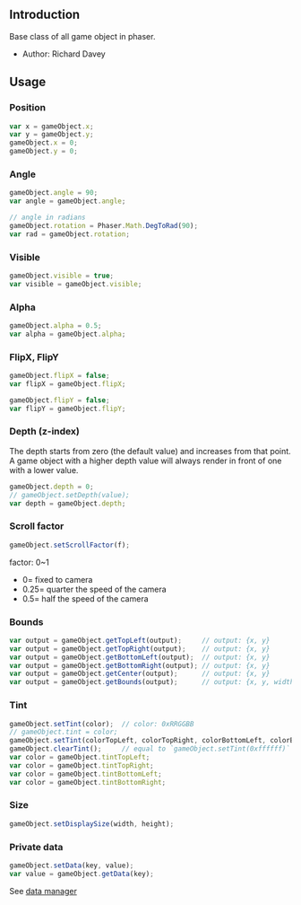 ## Introduction

Base class of all game object in phaser.

- Author: Richard Davey

## Usage

### Position

```javascript
var x = gameObject.x;
var y = gameObject.y;
gameObject.x = 0;
gameObject.y = 0;
```

### Angle

```javascript
gameObject.angle = 90;
var angle = gameObject.angle;

// angle in radians
gameObject.rotation = Phaser.Math.DegToRad(90);
var rad = gameObject.rotation;
```

### Visible

```javascript
gameObject.visible = true;
var visible = gameObject.visible;
```

### Alpha

```javascript
gameObject.alpha = 0.5;
var alpha = gameObject.alpha;
```

### FlipX, FlipY

```javascript
gameObject.flipX = false;
var flipX = gameObject.flipX;

gameObject.flipY = false;
var flipY = gameObject.flipY;
```

### Depth (z-index)

The depth starts from zero (the default value) and increases from that point. A game object with a higher depth value will always render in front of one with a lower value.

```javascript
gameObject.depth = 0;
// gameObject.setDepth(value);
var depth = gameObject.depth;
```

### Scroll factor

```javascript
gameObject.setScrollFactor(f);
```

factor: 0~1

- 0= fixed to camera
- 0.25= quarter the speed of the camera
- 0.5= half the speed of the camera

### Bounds

```javascript
var output = gameObject.getTopLeft(output);     // output: {x, y}
var output = gameObject.getTopRight(output);    // output: {x, y}
var output = gameObject.getBottomLeft(output);  // output: {x, y}
var output = gameObject.getBottomRight(output); // output: {x, y}
var output = gameObject.getCenter(output);      // output: {x, y}
var output = gameObject.getBounds(output);      // output: {x, y, width, height}
```

### Tint

```javascript
gameObject.setTint(color);  // color: 0xRRGGBB
// gameObject.tint = color;
gameObject.setTint(colorTopLeft, colorTopRight, colorBottomLeft, colorBottomRight);
gameObject.clearTint();     // equal to `gameObject.setTint(0xffffff)`
var color = gameObject.tintTopLeft;
var color = gameObject.tintTopRight;
var color = gameObject.tintBottomLeft;
var color = gameObject.tintBottomRight;
```

### Size

```javascript
gameObject.setDisplaySize(width, height);
```

### Private data

```javascript
gameObject.setData(key, value);
var value = gameObject.getData(key);
```

See [data manager](datamanager.md)